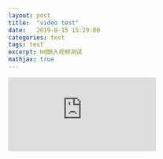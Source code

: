 ```yaml
---
layout: post
title:  "video test"
date:   2019-8-15 15:29:00
categories: test
tags: test
excerpt: md嵌入视频测试
mathjax: true
---
```


<iframe src="https://player.bilibili.com/player.html?aid=9784617&cid=16174673&page=1" scrolling="no" border="0" frameborder="no" framespacing="0" allowfullscreen="true"> </iframe>
